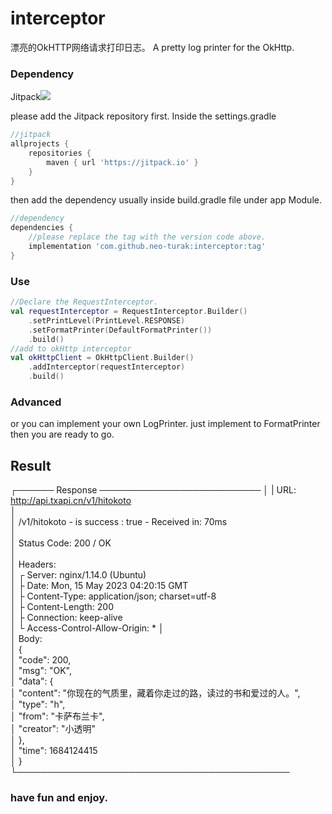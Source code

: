 # interceptor

漂亮的OkHTTP网络请求打印日志。
A pretty log printer for the OkHttp.

### Dependency

Jitpack[![](https://jitpack.io/v/neo-turak/interceptor.svg)](https://jitpack.io/#neo-turak/interceptor)

please add the Jitpack repository first.
Inside the settings.gradle

~~~groovy
//jitpack
allprojects {
    repositories {
        maven { url 'https://jitpack.io' }
    }
}
~~~

then add the dependency
usually inside build.gradle file under app Module.

~~~groovy
//dependency
dependencies {
    //please replace the tag with the version code above.
    implementation 'com.github.neo-turak:interceptor:tag'
}
~~~

### Use

~~~kotlin
//Declare the RequestInterceptor.
val requestInterceptor = RequestInterceptor.Builder()
    .setPrintLevel(PrintLevel.RESPONSE)
    .setFormatPrinter(DefaultFormatPrinter())
    .build()
//add to okHttp interceptor
val okHttpClient = OkHttpClient.Builder()
    .addInterceptor(requestInterceptor)
    .build()
 ~~~

### Advanced

or you can implement your own LogPrinter.
just implement to FormatPrinter then you are ready to go.

## Result

┌────── Response ──────────────────────────
│
| URL: http://api.txapi.cn/v1/hitokoto                            
│                                                                                           
│ /v1/hitokoto - is success : true - Received in: 70ms                                      
│                                                                                           
│ Status Code: 200 / OK                                                                     
│                                                                                           
│ Headers:                                                                                  
│ ┌ Server: nginx/1.14.0 (Ubuntu)                                                           
│ ├ Date: Mon, 15 May 2023 04:20:15 GMT                                                     
│ ├ Content-Type: application/json; charset=utf-8                                           
│ ├ Content-Length: 200                                                                     
│ ├ Connection: keep-alive                                                                  
│ └ Access-Control-Allow-Origin: *
│                                                                                           
│ Body:                                                                                     
│ {                                                                                         
│     "code": 200,                                                                          
│     "msg": "OK",                                                                          
│     "data": {                                                                             
│         "content": "你现在的气质里，藏着你走过的路，读过的书和爱过的人。",                                          
│         "type": "h",                                                                      
│         "from": "卡萨布兰卡",                                                                  
│         "creator": "小透明"                                                                  
│ },                                                                                    
│     "time": 1684124415                                                                    
│ }                                                                                         
└────────────────────────────────────────────

### have fun and enjoy.